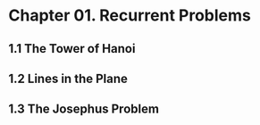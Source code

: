 # Chapter 01. Recurrent Problems

## 1.1 The Tower of Hanoi

## 1.2 Lines in the Plane

## 1.3 The Josephus Problem
